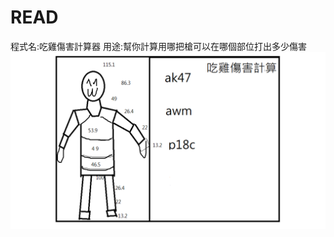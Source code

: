 # READ
程式名:吃雞傷害計算器
用途:幫你計算用哪把槍可以在哪個部位打出多少傷害
![image](https://github.com/armanixi/READ/blob/master/%E6%9C%AA%E5%91%BD%E5%90%8D.png)
